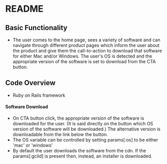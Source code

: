 # README

## Basic Functionality

* The user comes to the home page, sees a variety of software and can navigate through different product pages which inform the user about the product and give them the call-to-action to download that software for either Mac and/or Windows. The user's OS is detected and the appropriate version of the software is set to download from the CTA button.

## Code Overview

* Ruby on Rails framework

#### Software Download

* On CTA button click, the appropriate version of the software is downloaded for the user. (It is said directly on the button which OS version of the software will be downloaded.) The alternative version is downloadable from the link below the button.
* The OS variable can be controlled by setting params[:os] to be either 'mac' or 'windows'
* By default the user downloads the software from the cdn. If the params[:gclid] is present then, instead, an installer is downloaded. 
